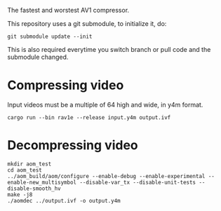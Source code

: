 The fastest and worstest AV1 compressor.

This repository uses a git submodule, to initialize it, do:

```
git submodule update --init
```

This is also required everytime you switch branch or pull code and the submodule changed.


# Compressing video

Input videos must be a multiple of 64 high and wide, in y4m format.

```
cargo run --bin rav1e --release input.y4m output.ivf
```
# Decompressing video

```
mkdir aom_test
cd aom_test
../aom_build/aom/configure --enable-debug --enable-experimental --enable-new_multisymbol --disable-var_tx --disable-unit-tests --disable-smooth_hv
make -j8
./aomdec ../output.ivf -o output.y4m
```
